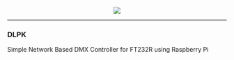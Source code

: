 <p align="center">
  <img src="https://github.com/mikusi16/dlpk/assets/157342019/238c3dfb-24d1-4ee1-b86b-4a856e2912d2" />
</p>

---
### DLPK
Simple Network Based DMX Controller for FT232R using Raspberry Pi
